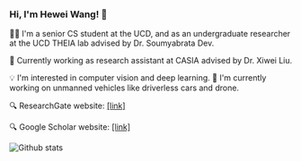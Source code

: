 ### Hi, I'm Hewei Wang! 👋

🧑‍🎓 I'm a senior CS student at the UCD, and as an undergraduate researcher at the UCD THEIA lab advised by Dr. Soumyabrata Dev.

💼 Currently working as research assistant at CASIA advised by Dr. Xiwei Liu.

💡 I'm interested in computer vision and deep learning.
📖 I'm currently working on unmanned vehicles like driverless cars and drone.

🔍 ResearchGate website: [[link]](https://www.researchgate.net/profile/Hewei-Wang-2)

🔍 Google Scholar website: [[link]](https://scholar.google.com/citations?user=7kMECXQAAAAJ&hl=en)

![Github stats](https://github-readme-stats.vercel.app/api?username=WangHewei16)

